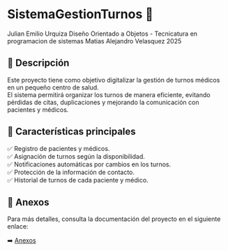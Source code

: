 # SistemaGestionTurnos 🏥  

Julian Emilio Urquiza
Diseño Orientado a Objetos - Tecnicatura en programacion de sistemas
Matias Alejandro Velasquez
2025

## 📌 Descripción  
Este proyecto tiene como objetivo digitalizar la gestión de turnos médicos en un pequeño centro de salud.  
El sistema permitirá organizar los turnos de manera eficiente, evitando pérdidas de citas, duplicaciones y mejorando la comunicación con pacientes y médicos.  

## 🎯 Características principales  
✅ Registro de pacientes y médicos.  
✅ Asignación de turnos según la disponibilidad.  
✅ Notificaciones automáticas por cambios en los turnos.  
✅ Protección de la información de contacto.  
✅ Historial de turnos de cada paciente y médico.  

## 📂 Anexos  
Para más detalles, consulta la documentación del proyecto en el siguiente enlace:  

➡️ [Anexos](anexos.md)
